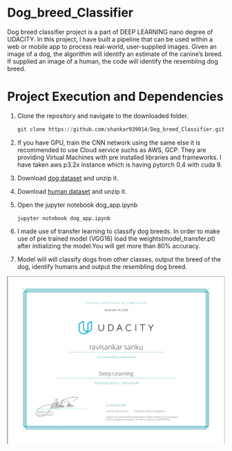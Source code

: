 # Dog_breed_Classifier
Dog breed classifier project is a part of DEEP LEARNING nano degree of UDACITY. In this project, I have built a pipeline that can be used within a web or mobile app to process real-world, user-supplied images. Given an image of a dog, the algorithm will identify an estimate of the canine’s breed. If supplied an image of a human, the code will identify the resembling dog breed.

# Project Execution and Dependencies

 1) Clone the repository and navigate to the downloaded folder.
 
     ``` python
     git clone https://github.com/shankar939014/Dog_breed_Classifier.git
     
     ```
 
 2) If you have GPU, train the CNN network using the same else it is recommended to use Cloud service suchs as AWS, GCP. They are providing
     Virtual Machines with pre installed libraries and frameworks. I have taken aws p3.2x instance which is having pytorch 0.4 with cuda 9.
     
 3) Download [dog dataset](https://s3-us-west-1.amazonaws.com/udacity-aind/dog-project/dogImages.zip) and unzip it.
 
 4) Download [human dataset](https://s3-us-west-1.amazonaws.com/udacity-aind/dog-project/lfw.zip) and unzip it.

 5) Open the jupyter notebook dog_app.ipynb
  
      ```
      jupyter notebook dog_app.ipynb
      
      ```
 6) I made use of transfer learning to classify dog breeds. In order to make use of pre trained model (VGG16) load the weights(model_transfer.pt) after initializing the model.You will get more than 80% accuracy.
 
 7) Model will will classify dogs from other classes, output the breed of the dog, identify humans and output the resembling dog breed.
    
![alt text](https://github.com/shankar939014/Dog_breed_Classifier/blob/master/DLND_Certificate.JPG "Logo Title Text 1")
